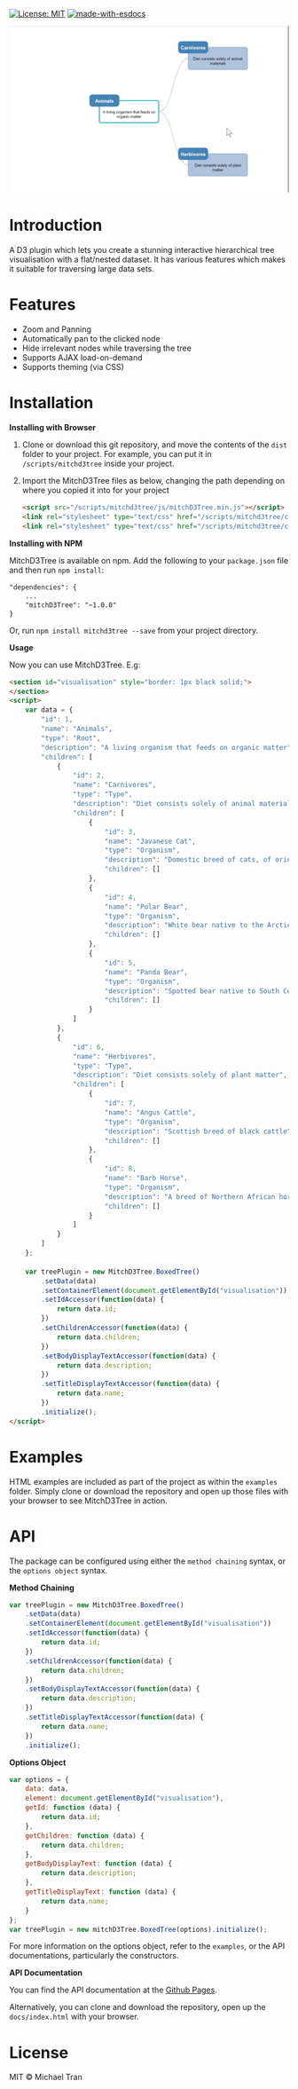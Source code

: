 [![License: MIT](https://img.shields.io/badge/License-MIT-yellow.svg)](https://opensource.org/licenses/MIT)
[![made-with-esdocs](https://img.shields.io/badge/Made%20with-ESDocs-green.svg)](https://esdoc.org/)

![MitchD3Tree Demo](manual/asset/MitchD3Tree&#32;Demo.gif)

# Introduction

A D3 plugin which lets you create a stunning interactive hierarchical tree visualisation with a flat/nested dataset. It has various features which makes it suitable for traversing large data sets.

# Features
* Zoom and Panning
* Automatically pan to the clicked node
* Hide irrelevant nodes while traversing the tree
* Supports AJAX load-on-demand
* Supports theming (via CSS)

# Installation

**Installing with Browser**

1. Clone or download this git repository, and move the contents of the `dist` folder to your project. For example, you can put it in `/scripts/mitchd3tree` inside your project.

2. Import the MitchD3Tree files as below, changing the path depending on where you copied it into for your project
   ```html
   <script src="/scripts/mitchd3tree/js/mitchD3Tree.min.js"></script>
   <link rel="stylesheet" type="text/css" href="/scripts/mitchd3tree/css/mitchd3tree.min.css">
   <link rel="stylesheet" type="text/css" href="/scripts/mitchd3tree/css/mitchd3tree-default.min.css">
   ```

**Installing with NPM**

MitchD3Tree is available on npm. Add the following to your `package.json` file and then run `npm install`:

```
"dependencies": {
    ...
    "mitchD3Tree": "~1.0.0"
}
```
Or, run `npm install mitchd3tree --save` from your project directory.

**Usage**

Now you can use MitchD3Tree. E.g:
```html
<section id="visualisation" style="border: 1px black solid;">
</section>
<script>
    var data = {
        "id": 1,
        "name": "Animals",
        "type": "Root",
        "description": "A living organism that feeds on organic matter",
        "children": [
            {
                "id": 2,
                "name": "Carnivores",
                "type": "Type",
                "description": "Diet consists solely of animal materials",
                "children": [
                    {
                        "id": 3,
                        "name": "Javanese Cat",
                        "type": "Organism",
                        "description": "Domestic breed of cats, of oriental origin",
                        "children": []
                    },
                    {
                        "id": 4,
                        "name": "Polar Bear",
                        "type": "Organism",
                        "description": "White bear native to the Arctic Circle",
                        "children": []
                    },
                    {
                        "id": 5,
                        "name": "Panda Bear",
                        "type": "Organism",
                        "description": "Spotted bear native to South Central China",
                        "children": []
                    }
                ]
            },
            {
                "id": 6,
                "name": "Herbivores",
                "type": "Type",
                "description": "Diet consists solely of plant matter",
                "children": [
                    {
                        "id": 7,
                        "name": "Angus Cattle",
                        "type": "Organism",
                        "description": "Scottish breed of black cattle",
                        "children": []
                    },
                    {
                        "id": 8,
                        "name": "Barb Horse",
                        "type": "Organism",
                        "description": "A breed of Northern African horses with high stamina and hardiness. Their generally hot temperament makes it harder to tame.",
                        "children": []
                    }
                ]
            }
        ]
    };
        
    var treePlugin = new MitchD3Tree.BoxedTree()
        .setData(data)
        .setContainerElement(document.getElementById("visualisation"))
        .setIdAccessor(function(data) {
            return data.id;
        })
        .setChildrenAccessor(function(data) {
            return data.children;
        })
        .setBodyDisplayTextAccessor(function(data) {
            return data.description;
        })
        .setTitleDisplayTextAccessor(function(data) {
            return data.name;
        })
        .initialize();
</script>
```

# Examples

HTML examples are included as part of the project as within the `examples` folder. Simply clone or download the repository and open up those files with your browser to see MitchD3Tree in action.

# API

The package can be configured using either the `method chaining` syntax, or the `options object` syntax.

**Method Chaining**

```javascript
var treePlugin = new MitchD3Tree.BoxedTree()
    .setData(data)
    .setContainerElement(document.getElementById("visualisation"))
    .setIdAccessor(function(data) {
        return data.id;
    })
    .setChildrenAccessor(function(data) {
        return data.children;
    })
    .setBodyDisplayTextAccessor(function(data) {
        return data.description;
    })
    .setTitleDisplayTextAccessor(function(data) {
        return data.name;
    })
    .initialize();
```

**Options Object**
```javascript
var options = {
    data: data,
    element: document.getElementById("visualisation"),
    getId: function (data) {
        return data.id;
    },
    getChildren: function (data) {
        return data.children;
    },
    getBodyDisplayText: function (data) {
        return data.description;
    },
    getTitleDisplayText: function (data) {
        return data.name;
    }
};
var treePlugin = new mitchD3Tree.BoxedTree(options).initialize();
```

For more information on the options object, refer to the `examples`, or the API documentations, particularly the constructors.

**API Documentation**

You can find the API documentation at the [Github Pages](https://deltoss.github.io//).

Alternatively, you can clone and download the repository, open up the `docs/index.html` with your browser.

# License

MIT © Michael Tran